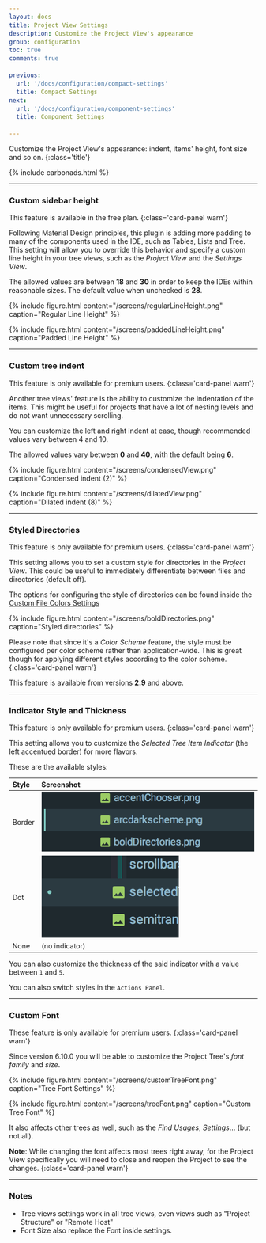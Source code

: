 ```yaml
---
layout: docs
title: Project View Settings
description: Customize the Project View's appearance
group: configuration
toc: true
comments: true

previous:
  url: '/docs/configuration/compact-settings'
  title: Compact Settings
next:
  url: '/docs/configuration/component-settings'
  title: Component Settings

---
```


Customize the Project View's appearance: indent, items' height, font size and so on.
{:class='title'}

{% include carbonads.html %}

----
### Custom sidebar height

This feature is available in the free plan.
{:class='card-panel warn'}

Following Material Design principles, this plugin is adding more padding to many of the components used in the IDE, such as Tables, Lists and Tree. This setting will allow you to override this behavior and specify a custom line height in your tree views, such as the _Project View_ and the _Settings View_.

The allowed values are between **18** and **30** in order to keep the IDEs within reasonable sizes. The default value when unchecked is **28**.

<div class="masonry">

{% include figure.html content="/screens/regularLineHeight.png" caption="Regular Line Height" %}

{% include figure.html content="/screens/paddedLineHeight.png" caption="Padded Line Height" %}

</div>

----
### Custom tree indent

This feature is only available for premium users.
{:class='card-panel warn'}

Another tree views' feature is the ability to customize the indentation of the items. This might be useful for projects that have a lot of nesting levels and do not want unnecessary scrolling.

You can customize the left and right indent at ease, though recommended values vary between 4 and 10.

The allowed values vary between **0** and **40**, with the default being **6**.

<div class="masonry">

{% include figure.html content="/screens/condensedView.png" caption="Condensed indent (2)" %}

{% include figure.html content="/screens/dilatedView.png" caption="Dilated indent (8)" %}

</div>

----
### Styled Directories

This feature is only available for premium users.
{:class='card-panel warn'}

This setting allows you to set a custom style for directories in the _Project View_. This could be useful to immediately differentiate between files and directories (default off).

The options for configuring the style of directories can be found inside the
[Custom File Colors Settings](/docs/configuration/file-status-colors#directories)

{% include figure.html content="/screens/boldDirectories.png" caption="Styled directories" %}

Please note that since it's a _Color Scheme_ feature, the style must be configured per color scheme rather than
application-wide. This is great though for applying different styles according to the color scheme.
{:class='card-panel warn'}

This feature is available from versions **2.9** and above.

----
### Indicator Style and Thickness

This feature is only available for premium users.
{:class='card-panel warn'}

This setting allows you to customize the _Selected Tree Item Indicator_ (the left accentued border) for more flavors.

These are the available styles:

| Style  | Screenshot                                                                                                         |
|:-------|:-------------------------------------------------------------------------------------------------------------------|
| Border | <img src="/img/screens/selectedTreeIndicator.png"> |
| Dot    | <img src="/img/screens/dotTreeIndicator.png">      |
| None   | (no indicator)                                                                                                     |

You can also customize the thickness of the said indicator with a value between `1` and `5`.

You can also switch styles in the `Actions Panel`.

----
### Custom Font

These feature is only available for premium users.
{:class='card-panel warn'}

Since version 6.10.0 you will be able to customize the Project Tree's _font family_ and _size_.

{% include figure.html content="/screens/customTreeFont.png" caption="Tree Font Settings" %}

{% include figure.html content="/screens/treeFont.png" caption="Custom Tree Font" %}

It also affects other trees as well, such as the _Find Usages_, _Settings_… (but not all).

**Note**: While changing the font affects most trees right away, for the Project View specifically you will need to close and reopen the Project to see the changes.
{:class='card-panel warn'}

----
### Notes

- Tree views settings work in all tree views, even views such as "Project Structure" or "Remote Host"
- Font Size also replace the Font inside settings.

